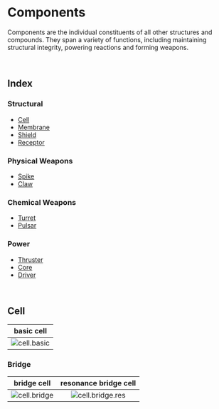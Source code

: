 # Components

Components are the individual constituents of all other structures and compounds. They span a variety of functions, including maintaining structural integrity, powering reactions and forming weapons.


<br>


## Index

### Structural
- [Cell](#cell)
- [Membrane](#membrane)
- [Shield](#shield)
- [Receptor](#receptor)

### Physical Weapons
- [Spike](#spike)
- [Claw](#claw)

### Chemical Weapons
- [Turret](#turret)
- [Pulsar](#pulsar)

### Power
- [Thruster](#thruster)
- [Core](#core)
- [Driver](#driver)


<br>


## Cell

| basic cell |
| :--------: |
| ![cell.basic]() |

### Bridge

| bridge cell | resonance bridge cell |
| :---------: | :-------------------: |
| ![cell.bridge]() | ![cell.bridge.res]() |
